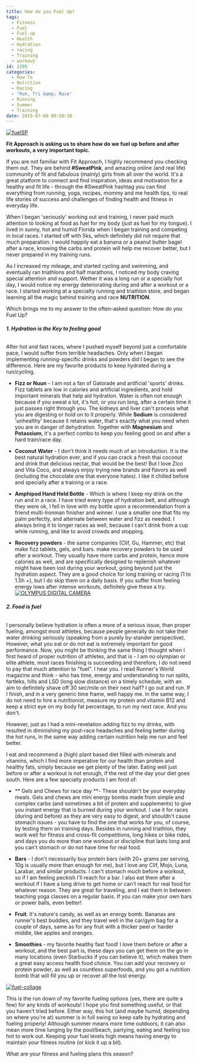 ```yaml
---
title: How do you Fuel Up?
tags:
  - Fitness
  - Fuel
  - Fuel up
  - Health
  - Hydration
  - racing
  - Training
  - workout
id: 1395
categories:
  - How To
  - Nutrition
  - Racing
  - 'Run, Tri &amp; Race'
  - Running
  - Summer
  - Training
date: 2015-07-08 00:58:38
---
```


[![fuelSP](http://girlintheraw.com/wp-content/uploads/2015/06/fuelSP.jpg)](http://girlintheraw.com/wp-content/uploads/2015/06/fuelSP.jpg)

**Fit Approach is asking us to share how do we fuel up before and after workouts, a very important topic.**

If you are not familiar with Fit Approach, I highly recommend you checking them out. They are behind **#SweatPink**, and amazing online (and real life) community of fit and fabulous (mainly) girls from all over the world. It's a great platform to connect and find inspiration, ideas and motivation for a healthy and fit life - through the #SweatPink hashtag you can find everything from running, yoga, recipes, mommy and me health tips, to real life stories of success and challenges of finding health and fitness in everyday life.

When I began 'seriously' working out and training, I never paid much attention to looking at food as fuel for my body (just as fuel for my tongue). I lived in sunny, hot and humid Florida when I began training and competing in local races. I started off with 5ks, which definitely did not require that much preparation. I would happily eat a banana or a peanut butter bagel after a race, knowing the carbs and protein will help me recover better, but I never prepared in my training runs.

As I increased my mileage, and started cycling and swimming, and eventually ran triathlons and half marathons, I noticed my body craving special attention and support. Wether it was a long run or a specially hot day, I would notice my energy deteriorating during and after a workout or a race. I started working at a specialty running and triathlon store, and began learning all the magic behind training and race **NUTRITION**.

Which brings me to my answer to the often-asked question: How do you Fuel Up?

###### **1\. Hydration is the Key to feeling good**

After hot and fast races, where I pushed myself beyond just a comfortable pace, I would suffer from terrible headaches. Only when I began implementing running-specific drinks and powders did I began to see the difference. Here are my favorite products to keep hydrated during a run/cycling.

*   **Fizz or Nuun** - I am not a fan of Gatorade and artificial 'sports' drinks. Fizz tablets are low in calories and artificial ingredients, and hold important minerals that help aid hydration. Water is often not enough because if you sweat a lot, it's hot, or you run long, after a certain time it just passes right through you. The kidneys and liver can't process what you are digesting or hold on to it properly. While **Sodium** is considered 'unhealthy' because it retains water, that's exactly what you need when you are in danger of dehydration. Together with **Magnesium** and **Potassium**, it's a perfect combo to keep you feeling good on and after a hard train/race day.

*   **Coconut** **Water** - I don't think it needs much of an introduction. It is the best natural hydration ever, and if you can crack a fresh thai coconut and drink that delicious nectar, that would be the best! But I love Zico and Vita Coco, and always enjoy trying new brands and flavors as well (including the chocolate one that everyone hates). I like it chilled before and specially after a training or a race.

*   **Amphipod Hand Held Bottle** - Which is where I keep my drink on the run and in a race. I have tried every type of hydration belt, and although they were ok, I fell in love with my bottle upon a recommendation from a friend multi-Ironman finisher and winner. I use a smaller one that fits my palm perfectly, and alternate between water and fizz as needed. I always bring it to longer races as well, because I can't drink from a cup while running, and like to avoid crowds and stopping.

*   **Recovery powders** - the same companies (Clif, Gu, Hammer, etc) that make fizz tablets, gels, and bars. make recovery powders to be used after a workout. They usually have more carbs and protein, hence more calories as well, and are specifically designed to replenish whatever might have been lost during your workout, going beyond just the hydration aspect. They are a good choice for long training or racing (1 to 1.5h +), but I do skip them on a daily basis. If you suffer from feeling energy lows after intense workouts, definitely give these a try.
[![OLYMPUS DIGITAL CAMERA](http://girlintheraw.com/wp-content/uploads/2015/07/mylk.jpg)](http://girlintheraw.com/wp-content/uploads/2015/07/mylk.jpg)

###### **2\. Food is fuel**

I personally believe hydration is often a more of a serious issue, than proper fueling, amongst most athletes, because people generally do not take their water drinking seriously (speaking from a purely by-stander perspective). However, what you eat or do not eat is extremely important for good performance. Now, you might be thinking the same thing I thought when I first heard of proper nutrition of athletes, and that is - I am no olympian or elite athlete, most races finishing is succeeding and therefore, I do not need to pay that much attention to "fuel". I hear you. I read Runner's World magazine and think - who has time, energy and understanding to run splits, fartleks, hills and LSD (long slow distance) on a timely schedule, with an aim to definitely shave off 30 sec/mile on their next half? I go out and run. If I finish, and in a very generic time frame, well happy me. In the same way, I do not need to hire a nutritionist, measure my protein and vitamin B12 and keep a strict eye on my body fat percentage, to run my next race. And you don't.

However, just as I had a mini-revelation adding fizz to my drinks, with resulted in diminishing my post-race headaches and feeling better during the hot runs, in the same way adding certain nutrition help me run and feel better.

I eat and recommend a (high) plant based diet filled with minerals and vitamins, which I find more imperative for our health than protein and healthy fats, simply because we get plenty of the later. Eating well just before or after a workout is not enough, if the rest of the day your diet goes south. Here are a few specialty products I am fond of:

*   ** Gels and Chews for race day **- These shouldn't be your everyday meals. Gels and chews are mini energy bombs made from simple and complex carbs (and sometimes a bit of protein and supplements) to give you instant energy that is burned during your workout. I use it for races (during and before) as they are very easy to digest, and shouldn't cause stomach issues - you have to find the one that works for you, of course, by testing them on training days. Besides in running and triathlon, they work well for fitness and cross-fit competitions, long hikes or bike rides, and days you do more than one workout or discipline that lasts long and you can't stomach or do not have time for real food.

*   **Bars** - I don't necessarily buy protein bars (with 20+ grams per serving, 10g is usually more than enough for me), but I love any Clif, Mojo, Luna, Larabar, and similar products. I can't stomach much before a workout, so if I am feeling peckish I'll reach for a bar. I also eat them after a workout if I have a long drive to get home or can't reach for real food for whatever reason. They are great for traveling, and I eat them in between teaching yoga classes on a regular basis. If you can make your own bars or power balls, even better!

*   **Fruit**. It's nature's candy, as well as an energy bomb. Bananas are runner's best buddies, and they travel well in the car/gym bag for a couple of days, same as for any fruit with a thicker peel or harder middle, like apples and oranges.

*   **Smoothies** - my favorite healthy fast food! I love them before or after a workout, and the best part is, these days you can get them on the go in many locations (even Starbucks if you can believe it), which makes them a great easy access health food choice. You can add your recovery or protein powder, as well as countless superfoods, and you got a nutrition bomb that will fill you up or recover all the lost energy.
&nbsp;

[![fuel-collage](http://girlintheraw.com/wp-content/uploads/2015/07/fuel-collage.jpg)](http://girlintheraw.com/wp-content/uploads/2015/07/fuel-collage.jpg)

This is the run down of my favorite fueling options (yes, there are quite a few) for any kinds of workouts! I hope you find something useful, or that you haven't tried before. Either way, this hot (and maybe humid, depending on where you're at) summer is in full swing so keep safe by hydrating and fueling properly! Although summer means more time outdoors, it can also mean more time lunging by the pool/beach, partying, eating and feeling too hot to work out. Keeping your fuel levels high means having energy to maintain your fitness routine (or kick it up a bit).

What are your fitness and fueling plans this season?

&nbsp;